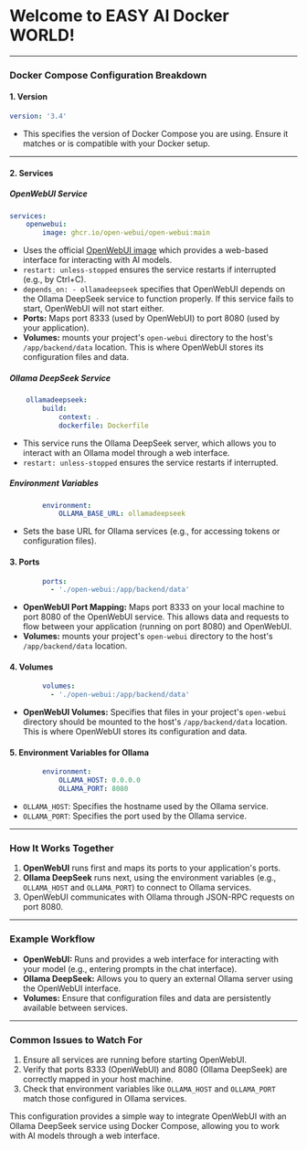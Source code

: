 # Welcome to EASY AI Docker WORLD!
  
---

### **Docker Compose Configuration Breakdown**

#### 1. **Version**
```yaml
version: '3.4'
```
- This specifies the version of Docker Compose you are using. Ensure it matches or is compatible with your Docker setup.

---

#### 2. **Services**

##### **OpenWebUI Service**
```yaml
services:
    openwebui:
        image: ghcr.io/open-webui/open-webui:main
```
- Uses the official [OpenWebUI image](https://github.com/OPenWebUI/open-webui) which provides a web-based interface for interacting with AI models.
- `restart: unless-stopped` ensures the service restarts if interrupted (e.g., by Ctrl+C).
- `depends_on: - ollamadeepseek` specifies that OpenWebUI depends on the Ollama DeepSeek service to function properly. If this service fails to start, OpenWebUI will not start either.
- **Ports:** Maps port 8333 (used by OpenWebUI) to port 8080 (used by your application).
- **Volumes:** mounts your project's `open-webui` directory to the host's `/app/backend/data` location. This is where OpenWebUI stores its configuration files and data.

##### **Ollama DeepSeek Service**
```yaml
    ollamadeepseek: 
        build:
            context: .
            dockerfile: Dockerfile
```
- This service runs the Ollama DeepSeek server, which allows you to interact with an Ollama model through a web interface.
- `restart: unless-stopped` ensures the service restarts if interrupted.

##### **Environment Variables**
```yaml
        environment:
            OLLAMA_BASE_URL: ollamadeepseek
```
- Sets the base URL for Ollama services (e.g., for accessing tokens or configuration files).

#### 3. **Ports**
```yaml
        ports:
          - './open-webui:/app/backend/data'
```
- **OpenWebUI Port Mapping:** Maps port 8333 on your local machine to port 8080 of the OpenWebUI service. This allows data and requests to flow between your application (running on port 8080) and OpenWebUI.
- **Volumes:** mounts your project's `open-webui` directory to the host's `/app/backend/data` location.

#### 4. **Volumes**
```yaml
        volumes:
          - './open-webui:/app/backend/data'
```
- **OpenWebUI Volumes:** Specifies that files in your project's `open-webui` directory should be mounted to the host's `/app/backend/data` location. This is where OpenWebUI stores its configuration and data.

#### 5. **Environment Variables for Ollama**
```yaml
        environment:
            OLLAMA_HOST: 0.0.0.0
            OLLAMA_PORT: 8080
```
- `OLLAMA_HOST`: Specifies the hostname used by the Ollama service.
- `OLLAMA_PORT`: Specifies the port used by the Ollama service.

---

### **How It Works Together**
1. **OpenWebUI** runs first and maps its ports to your application's ports.
2. **Ollama DeepSeek** runs next, using the environment variables (e.g., `OLLAMA_HOST` and `OLLAMA_PORT`) to connect to Ollama services.
3. OpenWebUI communicates with Ollama through JSON-RPC requests on port 8080.

---

### Example Workflow
- **OpenWebUI:** Runs and provides a web interface for interacting with your model (e.g., entering prompts in the chat interface).
- **Ollama DeepSeek:** Allows you to query an external Ollama server using the OpenWebUI interface.
- **Volumes:** Ensure that configuration files and data are persistently available between services.

---

### Common Issues to Watch For
1. Ensure all services are running before starting OpenWebUI.
2. Verify that ports 8333 (OpenWebUI) and 8080 (Ollama DeepSeek) are correctly mapped in your host machine.
3. Check that environment variables like `OLLAMA_HOST` and `OLLAMA_PORT` match those configured in Ollama services.

This configuration provides a simple way to integrate OpenWebUI with an Ollama DeepSeek service using Docker Compose, allowing you to work with AI models through a web interface.
